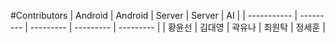 #Contributors
|   Android   |  Android  |   Server  |  Server  |         AI |
| ----------- | --------- | --------- | --------- | --------- |
|    황윤선     |    김대영   |   곽유나   |      최원탁 |      정세훈 |
